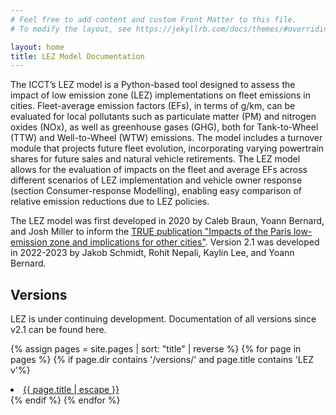 ```yaml
---
# Feel free to add content and custom Front Matter to this file.
# To modify the layout, see https://jekyllrb.com/docs/themes/#overriding-theme-defaults

layout: home
title: LEZ Model Documentation
---
```


The ICCT’s LEZ model is a Python-based tool designed to assess the impact of low emission zone (LEZ) implementations on fleet emissions in cities. Fleet-average emission factors (EFs), in terms of g/km, can be evaluated for local pollutants such as particulate matter (PM) and nitrogen oxides (NOx), as well as greenhouse gases (GHG), both for Tank-to-Wheel (TTW) and Well-to-Wheel (WTW) emissions. The model includes a turnover module that projects future fleet evolution, incorporating varying powertrain shares for future sales and natural vehicle retirements. The LEZ model allows for the evaluation of impacts on the fleet and average EFs across different scenarios of LEZ implementation and vehicle owner response (section Consumer-response Modelling), enabling easy comparison of relative emission reductions due to LEZ policies.

The LEZ model was first developed in 2020 by Caleb Braun, Yoann Bernard, and Josh Miller to inform the [TRUE publication "Impacts of the Paris low-emission zone and implications for other cities"](https://theicct.org/publication/impacts-of-the-paris-low-emission-zone-and-implications-for-other-cities/). Version 2.1 was developed in 2022-2023 by Jakob Schmidt, Rohit Nepali, Kaylin Lee, and Yoann Bernard.

## Versions

LEZ is under continuing development. Documentation of all versions since v2.1 can be found here.

{% assign pages = site.pages | sort: "title" | reverse %}
{% for page in pages %}
{% if page.dir contains '/versions/' and page.title contains 'LEZ v'%}
<li><a class="page-link" href="{{ page.url | relative_url }}">{{ page.title | escape }}</a></li>
{% endif %}
{% endfor %}
